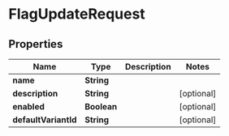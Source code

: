 

# FlagUpdateRequest


## Properties

| Name | Type | Description | Notes |
|------------ | ------------- | ------------- | -------------|
|**name** | **String** |  |  |
|**description** | **String** |  |  [optional] |
|**enabled** | **Boolean** |  |  [optional] |
|**defaultVariantId** | **String** |  |  [optional] |



